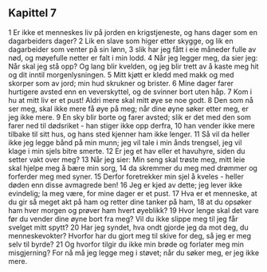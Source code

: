 ## Kapittel 7

1 Er ikke et menneskes liv på jorden en krigstjeneste, og hans dager som en dagarbeiders dager?
2 Lik en slave som higer etter skygge, og lik en dagarbeider som venter på sin lønn,
3 slik har jeg fått i eie måneder fulle av nød, og møyefulle netter er falt i min lodd.
4 Når jeg legger meg, da sier jeg: Når skal jeg stå opp? Og lang blir kvelden, og jeg blir trett av å kaste meg hit og dit inntil morgenlysningen.
5 Mitt kjøtt er kledd med makk og med skorper som av jord; min hud skrukner og brister.
6 Mine dager farer hurtigere avsted enn en veverskyttel, og de svinner bort uten håp.
7 Kom i hu at mitt liv er et pust! Aldri mere skal mitt øye se noe godt.
8 Den som nå ser meg, skal ikke mere få øye på meg; når dine øyne søker etter meg, er jeg ikke mere.
9 En sky blir borte og farer avsted; slik er det med den som farer ned til dødsriket - han stiger ikke opp derfra,
10 han vender ikke mere tilbake til sitt hus, og hans sted kjenner ham ikke lenger.
11 Så vil da heller ikke jeg legge bånd på min munn; jeg vil tale i min ånds trengsel, jeg vil klage i min sjels bitre smerte.
12 Er jeg et hav eller et havuhyre, siden du setter vakt over meg?
13 Når jeg sier: Min seng skal trøste meg, mitt leie skal hjelpe meg å bære min sorg,
14 da skremmer du meg med drømmer og forferder meg med syner.
15 Derfor foretrekker min sjel å kveles - heller døden enn disse avmagrede ben!
16 Jeg er kjed av dette; jeg lever ikke evindelig; la meg være, for mine dager er et pust.
17 Hva er et menneske, at du gir så meget akt på ham og retter dine tanker på ham,
18 at du opsøker ham hver morgen og prøver ham hvert øyeblikk?
19 Hvor lenge skal det vare før du vender dine øyne bort fra meg? Vil du ikke slippe meg til jeg får svelget mitt spytt?
20 Har jeg syndet, hva ondt gjorde jeg da mot deg, du menneskevokter? Hvorfor har du gjort meg til skive for deg, så jeg er meg selv til byrde?
21 Og hvorfor tilgir du ikke min brøde og forlater meg min misgjerning? For nå må jeg legge meg i støvet; når du søker meg, er jeg ikke mere.
